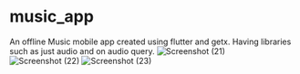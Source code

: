 # music_app
An offline Music mobile app created using flutter and getx.
Having libraries such as just audio and on audio query.
![Screenshot (21)](https://github.com/PiyushKhairnar53/music_app/assets/41378449/2c23ba15-2be3-4990-9915-bb22d47cb2a3)
![Screenshot (22)](https://github.com/PiyushKhairnar53/music_app/assets/41378449/8eb2bc61-8605-4506-8042-8ff59d3da0df)
![Screenshot (23)](https://github.com/PiyushKhairnar53/music_app/assets/41378449/7e567aab-f6c6-446a-bb8a-d26d7ff7d475)
